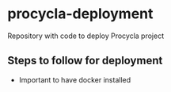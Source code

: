 # procycla-deployment
Repository with code to deploy Procycla project


## Steps to follow for deployment

* Important to have docker installed